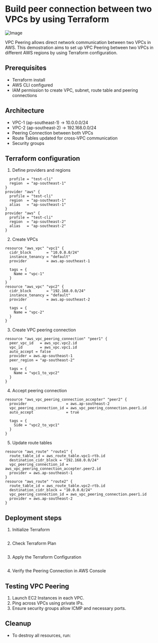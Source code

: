 
# Build peer connection between two VPCs by using Terraform

![Image](https://github.com/user-attachments/assets/47b5dee8-5a9b-400e-884b-c2a9b4a40158)

VPC Peering allows direct network communication between two VPCs in AWS. This demostration aims to set up VPC Peering between two VPCs in different AWS regions by using Terraform configuration.

## Prerequisites 
- Terraform install
- AWS CLI configured
- IAM permission to create VPC, subnet, route table and peering connections

## Architecture
- VPC-1 (ap-southeast-1) → 10.0.0.0/24
- VPC-2 (ap-southeast-2) → 192.168.0.0/24
- Peering Connection between both VPCs
- Route Tables updated for cross-VPC communication
- Security groups

## Terraform configuration
1. Define providers and regions
```provider "aws" {
  profile = "test-cli"
  region  = "ap-southeast-1"
}
provider "aws" {
  profile = "test-cli"
  region  = "ap-southeast-1"
  alias   = "ap-southeast-1"
}
provider "aws" {
  profile = "test-cli"
  region  = "ap-southeast-2"
  alias   = "ap-southeast-2"
}
```
2. Create VPCs
```
resource "aws_vpc" "vpc1" {
  cidr_block       = "10.0.0.0/24"
  instance_tenancy = "default"
  provider         = aws.ap-southeast-1

  tags = {
    Name = "vpc-1"
  }
}
resource "aws_vpc" "vpc2" {
  cidr_block       = "192.168.0.0/24"
  instance_tenancy = "default"
  provider         = aws.ap-southeast-2

  tags = {
    Name = "vpc-2"
  }
}

```

3. Create VPC peering connection
```
resource "aws_vpc_peering_connection" "peer1" {
  peer_vpc_id   = aws_vpc.vpc2.id
  vpc_id        = aws_vpc.vpc1.id
  auto_accept = false
  provider = aws.ap-southeast-1
  peer_region = "ap-southeast-2"

  tags = {
    Name = "vpc1_to_vpc2"
  }
}
```
4. Accept peering connection
```
resource "aws_vpc_peering_connection_accepter" "peer2" {
  provider                  = aws.ap-southeast-2
  vpc_peering_connection_id = aws_vpc_peering_connection.peer1.id
  auto_accept               = true

  tags = {
    Side = "vpc2_to_vpc1"
  }
}
```
5. Update route tables
```
resource "aws_route" "route1" {
  route_table_id = aws_route_table.vpc1-rtb.id
  destination_cidr_block = "192.168.0.0/24"
  vpc_peering_connection_id = aws_vpc_peering_connection_accepter.peer2.id
  provider = aws.ap-southeast-1
}
resource "aws_route" "route2" {
  route_table_id = aws_route_table.vpc2-rtb.id
  destination_cidr_block = "10.0.0.0/24"
  vpc_peering_connection_id = aws_vpc_peering_connection.peer1.id
  provider = aws.ap-southeast-2
}
```
## Deployment steps
1. Initialize Terraform
```terraform init
```
2. Check Terraform Plan
```terraform plan
```
3. Apply the Terraform Configuration
```terraform apply -auto-approve
```
4. Verify the Peering Connection in AWS Console

## Testing VPC Peering

1. Launch EC2 Instances in each VPC.
2. Ping across VPCs using private IPs.
3. Ensure security groups allow ICMP and necessary ports.

## Cleanup
- To destroy all resources, run:
```terraform destroy -auto-approve
```